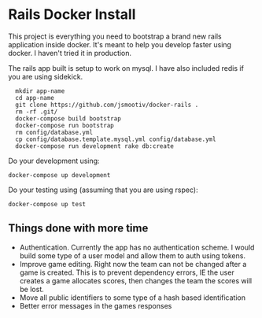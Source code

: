 # Rails Docker Install

This project is everything you need to bootstrap a brand new rails application inside docker. It's meant to help you develop faster using docker. I haven't tried it in production.

The rails app built is setup to work on mysql. I have also included redis if you are using sidekick.

```
  mkdir app-name
  cd app-name
  git clone https://github.com/jsmootiv/docker-rails .
  rm -rf .git/
  docker-compose build bootstrap
  docker-compose run bootstrap
  rm config/database.yml
  cp config/database.template.mysql.yml config/database.yml
  docker-compose run development rake db:create
```

Do your development using:
```
docker-compose up development
```

Do your testing using (assuming that you are using rspec):
```
docker-compose up test
```

## Things done with more time
- Authentication. Currently the app has no authentication scheme. I would build some type of a user model and allow them to auth using tokens.
- Improve game editing. Right now the team can not be changed after a game is created. This is to prevent dependency errors, IE the user creates a game allocates scores, then changes the team the scores will be lost.
- Move all public identifiers to some type of a hash based identification
- Better error messages in the games responses
